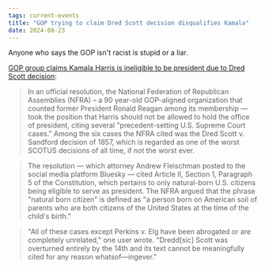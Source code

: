 ```yaml
---
tags: current-events
title: "GOP trying to claim Dred Scott decision disqualifies Kamala"
date: 2024-08-23
---
```


Anyone who says the GOP isn't racist is stupid or a liar.

[GOP group claims Kamala Harris is ineligible to be president due to Dred Scott decision](https://www.alternet.org/kamala-harris-dred-scott/):

> In an official resolution, the National Federation of Republican Assemblies (NFRA) – a 90 year-old GOP-aligned organization that counted former President Ronald Reagan among its membership — took the position that Harris should not be allowed to hold the office of president, citing several "precedent-setting U.S. Supreme Court cases." Among the six cases the NFRA cited was the Dred Scott v. Sandford decision of 1857, which is regarded as one of the worst SCOTUS decisions of all time, if not the worst ever.

> The resolution — which attorney Andrew Fleischman posted to the social media platform Bluesky — cited Article II, Section 1, Paragraph 5 of the Constitution, which pertains to only natural-born U.S. citizens being eligible to serve as president. The NFRA argued that the phrase "natural born citizen" is defined as "a person born on American soil of parents who are both citizens of the United States at the time of the child's birth."

> "All of these cases except Perkins v. Elg have been abrogated or are completely unrelated," one user wrote. "Dredd[sic] Scott was overturned entirely by the 14th and its text cannot be meaningfully cited for any reason whatsof—ingever."

